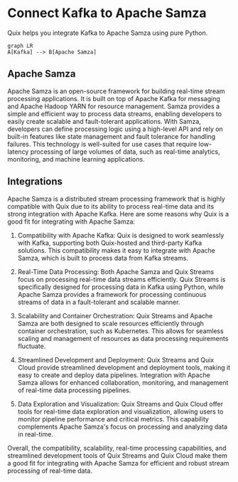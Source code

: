# Connect Kafka to Apache Samza

Quix helps you integrate Kafka to Apache Samza using pure Python.

```mermaid
graph LR
A[Kafka] --> B[Apache Samza]
```

## Apache Samza

Apache Samza is an open-source framework for building real-time stream processing applications. It is built on top of Apache Kafka for messaging and Apache Hadoop YARN for resource management. Samza provides a simple and efficient way to process data streams, enabling developers to easily create scalable and fault-tolerant applications. With Samza, developers can define processing logic using a high-level API and rely on built-in features like state management and fault tolerance for handling failures. This technology is well-suited for use cases that require low-latency processing of large volumes of data, such as real-time analytics, monitoring, and machine learning applications.

## Integrations

Apache Samza is a distributed stream processing framework that is highly compatible with Quix due to its ability to process real-time data and its strong integration with Apache Kafka. Here are some reasons why Quix is a good fit for integrating with Apache Samza:

1. Compatibility with Apache Kafka: Quix is designed to work seamlessly with Kafka, supporting both Quix-hosted and third-party Kafka solutions. This compatibility makes it easy to integrate with Apache Samza, which is built to process data from Kafka streams.

2. Real-Time Data Processing: Both Apache Samza and Quix Streams focus on processing real-time data streams efficiently. Quix Streams is specifically designed for processing data in Kafka using Python, while Apache Samza provides a framework for processing continuous streams of data in a fault-tolerant and scalable manner.

3. Scalability and Container Orchestration: Quix Streams and Apache Samza are both designed to scale resources efficiently through container orchestration, such as Kubernetes. This allows for seamless scaling and management of resources as data processing requirements fluctuate.

4. Streamlined Development and Deployment: Quix Streams and Quix Cloud provide streamlined development and deployment tools, making it easy to create and deploy data pipelines. Integration with Apache Samza allows for enhanced collaboration, monitoring, and management of real-time data processing pipelines.

5. Data Exploration and Visualization: Quix Streams and Quix Cloud offer tools for real-time data exploration and visualization, allowing users to monitor pipeline performance and critical metrics. This capability complements Apache Samza's focus on processing and analyzing data in real-time.

Overall, the compatibility, scalability, real-time processing capabilities, and streamlined development tools of Quix Streams and Quix Cloud make them a good fit for integrating with Apache Samza for efficient and robust stream processing of real-time data.

